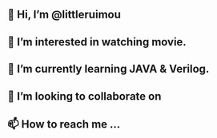 ##  👋 Hi, I’m @littleruimou
##  👀 I’m interested in watching movie.
##  🌱 I’m currently learning JAVA & Verilog.
##  💞️ I’m looking to collaborate on 
##  📫 How to reach me ...

<!---
littleruimou/littleruimou is a ✨ special ✨ repository because its `README.md` (this file) appears on your GitHub profile.
You can click the Preview link to take a look at your changes.
--->
